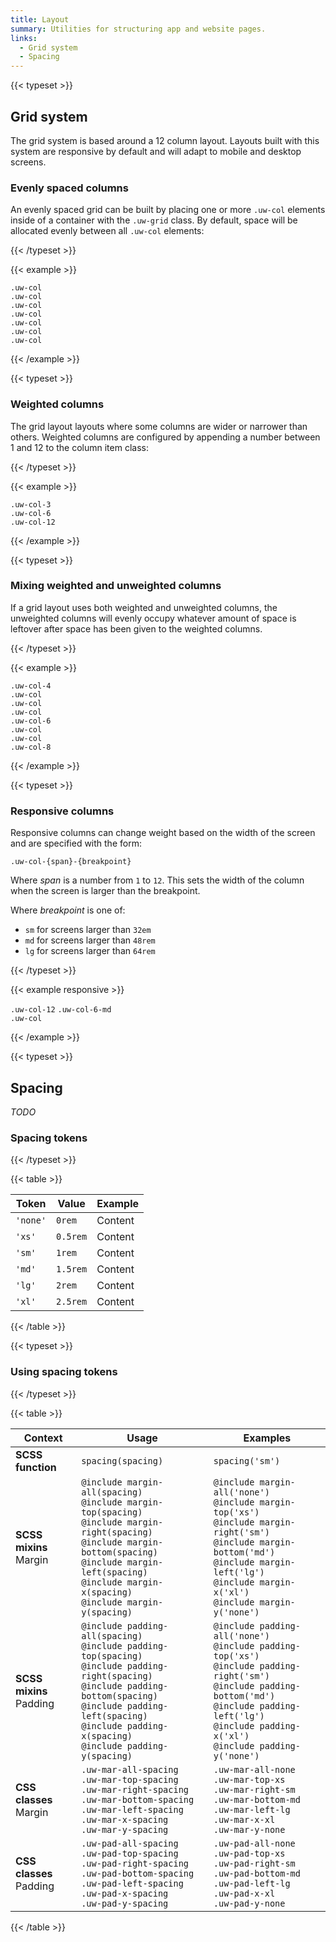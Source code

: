 ```yaml
---
title: Layout
summary: Utilities for structuring app and website pages.
links:
  - Grid system
  - Spacing
---
```


{{< typeset >}}

## Grid system

The grid system is based around a 12 column layout. Layouts built with this
system are responsive by default and will adapt to mobile and desktop screens.

### Evenly spaced columns

An evenly spaced grid can be built by placing one or more `.uw-col` elements
inside of a container with the `.uw-grid` class. By default, space will be
allocated evenly between all `.uw-col` elements:

{{< /typeset >}}

{{< example >}}

<div class="uw-grid">
  <div class="uw-col">
    <div class="inner"><code>.uw-col</code></div>
  </div>
</div>

<div class="uw-grid">
  <div class="uw-col">
    <div class="inner"><code>.uw-col</code></div>
  </div>
  <div class="uw-col">
    <div class="inner"><code>.uw-col</code></div>
  </div>
</div>

<div class="uw-grid">
  <div class="uw-col">
    <div class="inner"><code>.uw-col</code></div>
  </div>
  <div class="uw-col">
    <div class="inner"><code>.uw-col</code></div>
  </div>
  <div class="uw-col">
    <div class="inner"><code>.uw-col</code></div>
  </div>
  <div class="uw-col">
    <div class="inner"><code>.uw-col</code></div>
  </div>
</div>

{{< /example >}}

{{< typeset >}}

### Weighted columns

The grid layout layouts where some columns are wider or narrower than others.
Weighted columns are configured by appending a number between 1 and 12 to the
column item class:

{{< /typeset >}}

{{< example >}}

<div class="uw-grid">
  <div class="uw-col-3">
    <div class="inner"><code>.uw-col-3</code></div>
  </div>
</div>

<div class="uw-grid">
  <div class="uw-col-6">
    <div class="inner"><code>.uw-col-6</code></div>
  </div>
</div>

<div class="uw-grid">
  <div class="uw-col-12">
    <div class="inner"><code>.uw-col-12</code></div>
  </div>
</div>

{{< /example >}}

{{< typeset >}}

### Mixing weighted and unweighted columns

If a grid layout uses both weighted and unweighted columns, the unweighted
columns will evenly occupy whatever amount of space is leftover after space has
been given to the weighted columns.

{{< /typeset >}}

{{< example >}}

<div class="uw-grid">
  <div class="uw-col-4">
    <div class="inner"><code>.uw-col-4</code></div>
  </div>
  <div class="uw-col">
    <div class="inner"><code>.uw-col</code></div>
  </div>
  <div class="uw-col">
    <div class="inner"><code>.uw-col</code></div>
  </div>
</div>

<div class="uw-grid">
  <div class="uw-col">
    <div class="inner"><code>.uw-col</code></div>
  </div>
  <div class="uw-col-6">
    <div class="inner"><code>.uw-col-6</code></div>
  </div>
  <div class="uw-col">
    <div class="inner"><code>.uw-col</code></div>
  </div>
</div>

<div class="uw-grid">
  <div class="uw-col">
    <div class="inner"><code>.uw-col</code></div>
  </div>
  <div class="uw-col-8">
    <div class="inner"><code>.uw-col-8</code></div>
  </div>
</div>

{{< /example >}}

{{< typeset >}}

### Responsive columns

Responsive columns can change weight based on the width of the screen and are
specified with the form:

`.uw-col-{span}-{breakpoint}`

Where _span_ is a number from `1` to `12`. This sets the width of the column
when the screen is larger than the breakpoint.

Where _breakpoint_ is one of:

- `sm` for screens larger than `32em`
- `md` for screens larger than `48rem`
- `lg` for screens larger than `64rem`

{{< /typeset >}}

{{< example responsive >}}

<div class="uw-grid">
  <div class="uw-col-12 uw-col-6-md">
    <div class="inner">
      <span>
        <code>.uw-col-12</code>
        <code>.uw-col-6-md</code>
      </span>
    </div>
  </div>
  <div class="uw-col">
    <div class="inner">
      <code>.uw-col</code>
    </div>
  </div>
</div>

{{< /example >}}

{{< typeset >}}

## Spacing

_TODO_

### Spacing tokens

{{< /typeset >}}

{{< table >}}

| Token    | Value    | Example                                                            |
| -------- | -------- | ------------------------------------------------------------------ |
| `'none'` | `0rem`   | <div class="docs-spacing uw-pad-all-none"><div>Content</div></div> |
| `'xs'`   | `0.5rem` | <div class="docs-spacing uw-pad-all-xs"><div>Content</div></div>   |
| `'sm'`   | `1rem`   | <div class="docs-spacing uw-pad-all-sm"><div>Content</div></div>   |
| `'md'`   | `1.5rem` | <div class="docs-spacing uw-pad-all-md"><div>Content</div></div>   |
| `'lg'`   | `2rem`   | <div class="docs-spacing uw-pad-all-lg"><div>Content</div></div>   |
| `'xl'`   | `2.5rem` | <div class="docs-spacing uw-pad-all-xl"><div>Content</div></div>   |

{{< /table >}}

{{< typeset >}}

### Using spacing tokens

{{< /typeset >}}

{{< table >}}

<table>
  <thead>
    <tr>
      <th>Context</th>
      <th>Usage</th>
      <th>Examples</th>
    </tr>
  </thead>
  <tbody>
    <tr>
      <td><strong>SCSS function</strong></td>
      <td><code>spacing(<span class="token">spacing</span>)</code></td>
      <td><code>spacing('sm')</code></td>
    </tr>
    <tr>
      <td>
        <strong>SCSS mixins</strong><br>Margin
      </td>
      <td>
        <code>@include margin-all(<span class="token">spacing</span>)</code><br>
        <code>@include margin-top(<span class="token">spacing</span>)</code><br>
        <code>@include margin-right(<span class="token">spacing</span>)</code><br>
        <code>@include margin-bottom(<span class="token">spacing</span>)</code><br>
        <code>@include margin-left(<span class="token">spacing</span>)</code><br>
        <code>@include margin-x(<span class="token">spacing</span>)</code><br>
        <code>@include margin-y(<span class="token">spacing</span>)</code>
      </td>
      <td>
        <code>@include margin-all('none')</code><br>
        <code>@include margin-top('xs')</code><br>
        <code>@include margin-right('sm')</code><br>
        <code>@include margin-bottom('md')</code><br>
        <code>@include margin-left('lg')</code><br>
        <code>@include margin-x('xl')</code><br>
        <code>@include margin-y('none')</code>
      </td>
    </tr>
    <tr>
      <td>
        <strong>SCSS mixins</strong><br>Padding
      </td>
      <td>
        <code>@include padding-all(<span class="token">spacing</span>)</code><br>
        <code>@include padding-top(<span class="token">spacing</span>)</code><br>
        <code>@include padding-right(<span class="token">spacing</span>)</code><br>
        <code>@include padding-bottom(<span class="token">spacing</span>)</code><br>
        <code>@include padding-left(<span class="token">spacing</span>)</code><br>
        <code>@include padding-x(<span class="token">spacing</span>)</code><br>
        <code>@include padding-y(<span class="token">spacing</span>)</code>
      </td>
      <td>
        <code>@include padding-all('none')</code><br>
        <code>@include padding-top('xs')</code><br>
        <code>@include padding-right('sm')</code><br>
        <code>@include padding-bottom('md')</code><br>
        <code>@include padding-left('lg')</code><br>
        <code>@include padding-x('xl')</code><br>
        <code>@include padding-y('none')</code>
      </td>
    </tr>
    <tr>
      <td>
        <strong>CSS classes</strong><br>Margin
      </td>
      <td>
        <code>.uw-mar-all-<span class="token">spacing</span></code><br>
        <code>.uw-mar-top-<span class="token">spacing</span></code><br>
        <code>.uw-mar-right-<span class="token">spacing</span></code><br>
        <code>.uw-mar-bottom-<span class="token">spacing</span></code><br>
        <code>.uw-mar-left-<span class="token">spacing</span></code><br>
        <code>.uw-mar-x-<span class="token">spacing</span></code><br>
        <code>.uw-mar-y-<span class="token">spacing</span></code>
      </td>
      <td>
        <code>.uw-mar-all-none</code><br>
        <code>.uw-mar-top-xs</code><br>
        <code>.uw-mar-right-sm</code><br>
        <code>.uw-mar-bottom-md</code><br>
        <code>.uw-mar-left-lg</code><br>
        <code>.uw-mar-x-xl</code><br>
        <code>.uw-mar-y-none</code>
      </td>
    </tr>
    <tr>
      <td>
        <strong>CSS classes</strong><br>Padding
      </td>
      <td>
        <code>.uw-pad-all-<span class="token">spacing</span></code><br>
        <code>.uw-pad-top-<span class="token">spacing</span></code><br>
        <code>.uw-pad-right-<span class="token">spacing</span></code><br>
        <code>.uw-pad-bottom-<span class="token">spacing</span></code><br>
        <code>.uw-pad-left-<span class="token">spacing</span></code><br>
        <code>.uw-pad-x-<span class="token">spacing</span></code><br>
        <code>.uw-pad-y-<span class="token">spacing</span></code>
      </td>
      <td>
        <code>.uw-pad-all-none</code><br>
        <code>.uw-pad-top-xs</code><br>
        <code>.uw-pad-right-sm</code><br>
        <code>.uw-pad-bottom-md</code><br>
        <code>.uw-pad-left-lg</code><br>
        <code>.uw-pad-x-xl</code><br>
        <code>.uw-pad-y-none</code>
      </td>
    </tr>
  </tbody>
</table>

{{< /table >}}
